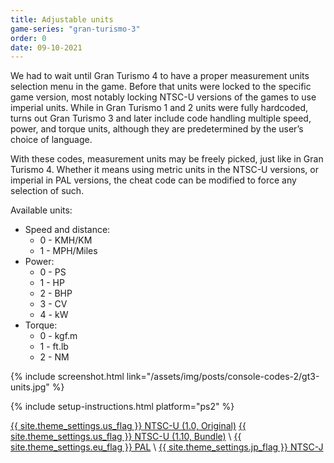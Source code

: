 ```yaml
---
title: Adjustable units
game-series: "gran-turismo-3"
order: 0
date: 09-10-2021
---
```


We had to wait until Gran Turismo 4 to have a proper measurement units selection menu in the game. Before that units were locked to the specific game version, most notably locking NTSC-U versions of the games to use imperial units. While in Gran Turismo 1 and 2 units were fully hardcoded, turns out Gran Turismo 3 and later include code handling multiple speed, power, and torque units, although they are predetermined by the user’s choice of language.

With these codes, measurement units may be freely picked, just like in Gran Turismo 4. Whether it means using metric units in the NTSC-U versions, or imperial in PAL versions, the cheat code can be modified to force any selection of such.

Available units:
* Speed and distance:
  * 0 - KMH/KM
  * 1 - MPH/Miles
* Power:
  * 0 - PS
  * 1 - HP
  * 2 - BHP
  * 3 - CV
  * 4 - kW
* Torque:
  * 0 - kgf.m
  * 1 - ft.lb
  * 2 - NM

{% include screenshot.html link="/assets/img/posts/console-codes-2/gt3-units.jpg" %}

{% include setup-instructions.html platform="ps2" %}

<a href="https://github.com/CookiePLMonster/Console-Cheat-Codes/blob/master/PS2/Gran%20Turismo%203/Adjustable%20units/SCUS-97102_85AE91B3_units.pnach" class="button" role="button" target="_blank">{{ site.theme_settings.us_flag }} NTSC-U (1.0, Original)</a>
<a href="https://github.com/CookiePLMonster/Console-Cheat-Codes/blob/master/PS2/Gran%20Turismo%203/Adjustable%20units/PBPX-95503_8AA991B0_units.pnach" class="button" role="button" target="_blank">{{ site.theme_settings.us_flag }} NTSC-U (1.10, Bundle)</a> \\
<a href="https://github.com/CookiePLMonster/Console-Cheat-Codes/blob/master/PS2/Gran%20Turismo%203/Adjustable%20units/SCES-50294_B590CE04_units.pnach" class="button" role="button" target="_blank">{{ site.theme_settings.eu_flag }} PAL</a> \\
<a href="https://github.com/CookiePLMonster/Console-Cheat-Codes/blob/master/PS2/Gran%20Turismo%203/Adjustable%20units/SCPS-15009_9DE5CF65_units.pnach" class="button" role="button" target="_blank">{{ site.theme_settings.jp_flag }} NTSC-J</a>